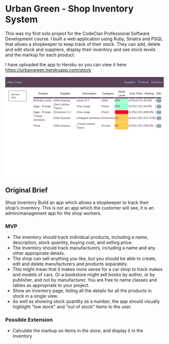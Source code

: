 # Urban Green - Shop Inventory System

This was my first solo project for the CodeClan Professional Software Development course. I built a web application using Ruby, Sinatra and PSQL that allows a shopkeeper to keep track of their stock. They can add, delete and edit stock and suppliers, display their inventory and see stock levels and the markup for each product.

I have uploaded the app to Heroku so you can view it here:
https://urbangreen.herokuapp.com/stock

![Inventory Page](public/images/Screenshot.png)


## Original Brief

Shop Inventory
Build an app which allows a shopkeeper to track their shop's inventory. This is not an app which the customer will see, it is an admin/management app for the shop workers.

### MVP
* The inventory should track individual products, including a name, description, stock quantity, buying cost, and selling price.
* The inventory should track manufacturers, including a name and any other appropriate details.
* The shop can sell anything you like, but you should be able to create, edit and delete manufacturers and products separately.
* This might mean that it makes more sense for a car shop to track makes and models of cars. Or a bookstore might sell books by author, or by publisher, and not by manufacturer. You are free to name classes and tables as appropriate to your project.
* Show an inventory page, listing all the details for all the products in stock in a single view.
* As well as showing stock quantity as a number, the app should visually highlight "low stock" and "out of stock" items to the user.

### Possible Extension
* Calculate the markup on items in the store, and display it in the inventory